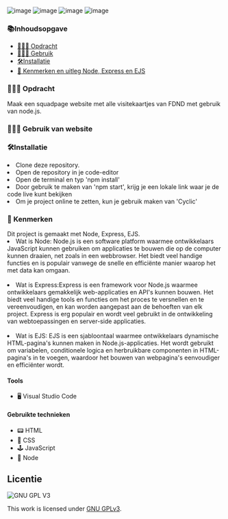 ![image](https://user-images.githubusercontent.com/112857190/220911679-db1a8fc5-25f0-4914-ae90-46e47cf50e8b.png)
![image](https://user-images.githubusercontent.com/112857190/220911898-46ce70c7-0561-4b4d-9dc1-c895eebaef3f.png)
![image](https://user-images.githubusercontent.com/112857190/220911959-d5fccb6e-b39c-4293-a3a1-11775a9abfa4.png)
![image](https://user-images.githubusercontent.com/112857190/220912082-8a2bf6cb-b356-458f-a92e-7c1eef768c7f.png)





<h3>📚Inhoudsopgave</h3>
<ul>
<li><a href="#Opdracht"> 👨🏼‍💼 Opdracht</a></li> 
<li><a href="#Gebruik"> 👩🏽‍💻 Gebruik </a></li>  
 <li><a href="#Installatie"> 🛠Installatie </a></li>
<li><a href="#Kenmerken"> 📱 Kenmerken en uitleg Node, Express en EJS</a></li> 
</ul>

<h3 id="#Opdracht"> 👨🏼‍💼 Opdracht</h3>
Maak een squadpage website met alle visitekaartjes van FDND met gebruik van node.js. 



        
<h3 id="#Gebruik"> 👩🏽‍💻 Gebruik van website</h3>

<h3 id="Installatie"> 🛠Installatie</h3>
<li>Clone deze repository.</li>
<li>Open de repository in je code-editor</li>
<li> Open de terminal en typ 'npm install'</li>
<li>Door gebruik te maken van 'npm start', krijg je een lokale link waar je de code live kunt bekijken</li>
<li>Om je project online te zetten, kun je gebruik maken van 'Cyclic'</li>
        
<h3 id="#Kenmerken"> 📱 Kenmerken</h3>
Dit project is gemaakt met Node, Express, EJS. 
<li>Wat is Node: Node.js is een software platform waarmee ontwikkelaars JavaScript kunnen gebruiken om applicaties te bouwen die op de computer kunnen draaien, net zoals in een webbrowser. Het biedt veel handige functies en is populair vanwege de snelle en efficiënte manier waarop het met data kan omgaan.</li>
<br>
<li> Wat is Express:Express is een framework voor Node.js waarmee ontwikkelaars gemakkelijk web-applicaties en API's kunnen bouwen. Het biedt veel handige tools en functies om het proces te versnellen en te vereenvoudigen, en kan worden aangepast aan de behoeften van elk project. Express is erg populair en wordt veel gebruikt in de ontwikkeling van webtoepassingen en server-side applicaties.</li>
<br>
<li> Wat is EJS: EJS is een sjabloontaal waarmee ontwikkelaars dynamische HTML-pagina's kunnen maken in Node.js-applicaties. Het wordt gebruikt om variabelen, conditionele logica en herbruikbare componenten in HTML-pagina's in te voegen, waardoor het bouwen van webpagina's eenvoudiger en efficiënter wordt.</li>

<h4>Tools</h4>
<ul>
        <li> 🖥️ Visual Studio Code</li>
</ul>

<h4>Gebruikte technieken</h4>
<ul>
<li>📟 HTML</li>
        <li>🎨 CSS</li>
        <li>🕹️ JavaScript</li>
        <li>🥜 Node </li>
  </ul>      


## Licentie

![GNU GPL V3](https://www.gnu.org/graphics/gplv3-127x51.png)

This work is licensed under [GNU GPLv3](./LICENSE).
